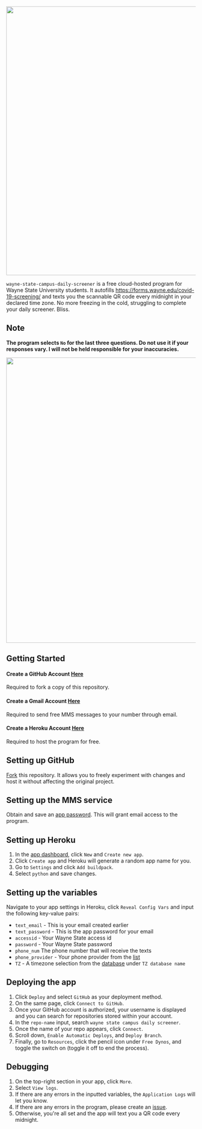 <p align="center">
    <br>
    <img src="https://user-images.githubusercontent.com/66044327/186356762-69bf20ce-1aa1-43fc-86e0-128f29bf4c0b.png" width="715"/>
    <br>
<p>

`wayne-state-campus-daily-screener` is a free cloud-hosted program for Wayne State University students. It autofills https://forms.wayne.edu/covid-19-screening/ and texts you the scannable QR code every midnight in your declared time zone. No more freezing in the cold, struggling to complete your daily screener. Bliss.

## Note

**The program selects `No` for the last three questions. Do not use it if your responses vary. I will not be held responsible for your inaccuracies.**

<p>
<img width="759" src="https://user-images.githubusercontent.com/66044327/185913984-6ca00068-9a7b-406c-9078-7028297f4907.png">
</p>

## Getting Started

#### Create a GitHub Account [Here](https://github.com/join)

Required to fork a copy of this repository.

#### Create a Gmail Account [Here](https://accounts.google.com/signup)

Required to send free MMS messages to your number through email.

#### Create a Heroku Account [Here](https://signup.heroku.com/)

Required to host the program for free.

## Setting up GitHub

[Fork](https://github.com/AdvaitPaliwal/wayne-state-campus-daily-screener/fork) this repository. It allows you to freely experiment with changes and host it without affecting the original project.

## Setting up the MMS service

Obtain and save an [app password](https://myaccount.google.com/apppasswords). This will grant email access to the program.

## Setting up Heroku

1. In the [app dashboard](https://dashboard.heroku.com/apps), click `New` and `Create new app`.
2. Click `Create app` and Heroku will generate a random app name for you.
3. Go to `Settings` and click `Add buildpack`.
4. Select `python` and save changes.

## Setting up the variables

Navigate to your app settings in Heroku, click `Reveal Config Vars` and input the following key-value pairs:

- `text_email` - This is your email created earlier
- `text_password` - This is the app password for your email
- `accessid` - Your Wayne State access id
- `password` - Your Wayne State password
- `phone_num` The phone number that will receive the texts
- `phone_provider` - Your phone provider from the [list](https://github.com/AdvaitPaliwal/wayne-state-campus-daily-screener/blob/main/phone_providers.txt)
- `TZ` - A timezone selection from the [database](https://en.wikipedia.org/wiki/List_of_tz_database_time_zones) under `TZ database name`

## Deploying the app

1. Click `Deploy` and select `GitHub` as your deployment method.
2. On the same page, click `Connect to GitHub`.
3. Once your GitHub account is authorized, your username is displayed and you can search for repositories stored within your account.
4. In the `repo-name` input, search `wayne state campus daily screener`.
5. Once the name of your repo appears, click `Connect`.
6. Scroll down, `Enable Automatic Deploys`, and `Deploy Branch`.
7. Finally, go to `Resources`, click the pencil icon under `Free Dynos`, and toggle the switch on (toggle it off to end the process).

## Debugging

1. On the top-right section in your app, click `More`.
2. Select `View logs`.
3. If there are any errors in the inputted variables, the `Application Logs` will let you know.
4. If there are any errors in the program, please create an [issue](https://github.com/AdvaitPaliwal/wayne-state-campus-daily-screener/issues/new/choose).
5. Otherwise, you're all set and the app will text you a QR code every midnight.
